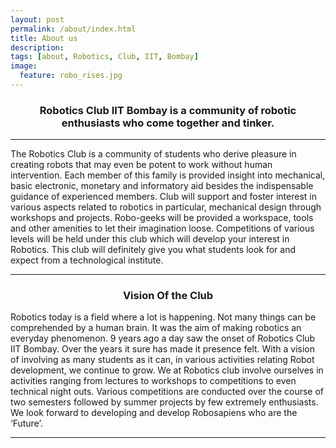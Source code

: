 ```yaml
---
layout: post
permalink: /about/index.html
title: About us
description: 
tags: [about, Robotics, Club, IIT, Bombay]
image:
  feature: robo_rises.jpg
---
```

### <center>  Robotics Club IIT Bombay is a community of robotic enthusiasts who come together and tinker. </center>
- - - -

The Robotics Club is a community of students who derive pleasure in creating robots that may even be potent to work without human intervention. Each member of this family is provided insight into mechanical, basic electronic, monetary and informatory aid besides the indispensable guidance of experienced members. Club will support and foster interest in various aspects related to robotics in particular, mechanical design through workshops and projects. Robo-geeks will be provided a workspace, tools and other amenities to let their imagination loose. Competitions of various levels will be held under this club which will develop your interest in Robotics. This club will definitely give you what students look for and expect from a technological institute. 

- - - - 

### <center> Vision Of the Club </center>

Robotics today is a field where a lot is happening. Not many things can be comprehended by a human brain. It was the aim of making robotics an everyday phenomenon. 9 years ago a day saw the onset of Robotics Club IIT Bombay. Over the years it sure has made it presence felt. With a vision of involving as many students as it can, in various activities relating Robot development, we continue to grow. We at Robotics club involve ourselves in activities ranging from lectures to workshops to competitions to even technical night outs. Various competitions are conducted over the course of two semesters followed by summer projects by few extremely enthusiasts. We look forward to developing and develop Robosapiens who are the ‘Future’.

- - - -

